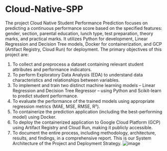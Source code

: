 # Cloud-Native-SPP

The project Cloud Native Student Performance Prediction focuses on predicting a continuous performance score based on the specified features: gender, section, parental education, lunch type, test preparation, theory marks, and practical marks. It utilizes Python for development, Linear Regression and Decision Tree models, Docker for containerization, and GCP (Artifact Registry, Cloud Run) for deployment.
The primary objectives of this project are:
1.	To collect and preprocess a dataset containing relevant student attributes and performance indicators.
2.	To perform Exploratory Data Analysis (EDA) to understand data characteristics and relationships between variables.
3.	To implement and train two distinct machine learning models – Linear Regression and Decision Tree Regressor – using Python and Scikit-learn to predict student performance.
4.	To evaluate the performance of the trained models using appropriate regression metrics (MAE, MSE, RMSE, R²).
5.	To containerize the prediction application (including the best-performing model) using Docker.
6.	To deploy the containerized application to Google Cloud Platform (GCP) using Artifact Registry and Cloud Run, making it publicly accessible.
7.	To document the entire process, including methodology, architecture, results, and findings, in a comprehensive report.
   This is our System Architecture of the Project and Deployment Strategy.
![image](https://github.com/user-attachments/assets/3fdd4278-92ec-4874-92c8-051ad1129aa2)
